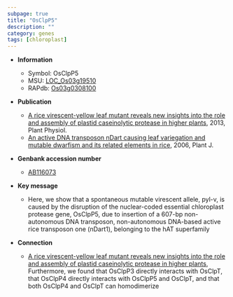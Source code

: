 ```yaml
---
subpage: true
title: "OsClpP5"
description: ""
category: genes
tags: [chloroplast]
---
```


* **Information**  
    + Symbol: OsClpP5  
    + MSU: [LOC_Os03g19510](http://rice.plantbiology.msu.edu/cgi-bin/ORF_infopage.cgi?orf=LOC_Os03g19510)  
    + RAPdb: [Os03g0308100](http://rapdb.dna.affrc.go.jp/viewer/gbrowse_details/irgsp1?name=Os03g0308100)  

* **Publication**  
    + [A rice virescent-yellow leaf mutant reveals new insights into the role and assembly of plastid caseinolytic protease in higher plants](http://www.ncbi.nlm.nih.gov/pubmed?term=A+rice+virescent-yellow+leaf+mutant+reveals+new+insights+into+the+role+and+assembly+of+plastid+caseinolytic+protease+in+higher+plants%5BTitle%5D), 2013, Plant Physiol.
    + [An active DNA transposon nDart causing leaf variegation and mutable dwarfism and its related elements in rice](http://www.ncbi.nlm.nih.gov/pubmed?term=An+active+DNA+transposon+nDart+causing+leaf+variegation+and+mutable+dwarfism+and+its+related+elements+in+rice%5BTitle%5D), 2006, Plant J.

* **Genbank accession number**  
    + [AB116073](http://www.ncbi.nlm.nih.gov/nuccore/AB116073)

* **Key message**  
    + Here, we show that a spontaneous mutable virescent allele, pyl-v, is caused by the disruption of the nuclear-coded essential chloroplast protease gene, OsClpP5, due to insertion of a 607-bp non-autonomous DNA transposon, non-autonomous DNA-based active rice transposon one (nDart1), belonging to the hAT superfamily

* **Connection**  
    + [A rice virescent-yellow leaf mutant reveals new insights into the role and assembly of plastid caseinolytic protease in higher plants](http://www.ncbi.nlm.nih.gov/pubmed?term=A+rice+virescent-yellow+leaf+mutant+reveals+new+insights+into+the+role+and+assembly+of+plastid+caseinolytic+protease+in+higher+plants%5BTitle%5D), Furthermore, we found that OsClpP3 directly interacts with OsClpT, that OsClpP4 directly interacts with OsClpP5 and OsClpT, and that both OsClpP4 and OsClpT can homodimerize



